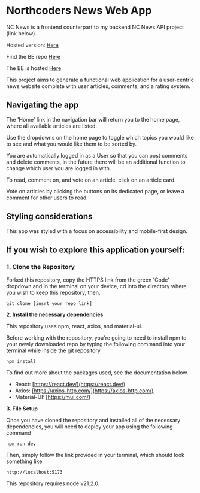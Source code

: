 
# Northcoders News Web App

NC News is a frontend counterpart to my backend NC News API project (link below).

Hosted version: [Here](https://wardsncnews.netlify.app/ )

Find the BE repo [Here](https://github.com/WSarkhan/nc-news)

The BE is hosted [Here](https://nc-news-6jgg.onrender.com/api)

This project aims to generate a functional web application for a user-centric news website complete with user articles, comments, and a rating system.

## Navigating the app

The 'Home' link in the navigation bar will return you to the home page, where all available articles are listed.

Use the dropdowns on the home page to toggle which topics you would like to see and what you would like them to be sorted by.

You are automatically logged in as a User so that you can post comments and delete comments, in the future there will be an additional function to change which user you are logged in with.

To read, comment on, and vote on an article, click on an article card.

Vote on articles by clicking the buttons on its dedicated page, or leave a comment for other users to read.

## Styling considerations

This app was styled with a focus on accessibility and mobile-first design.

## If you wish to explore this application yourself:

### 1. Clone the Repository

Forked this repository, copy the HTTPS link from the green 'Code' dropdown and in the terminal on your device, cd into the directory where you wish to keep this repository, then,

```git clone [insrt your repo link]```

**2. Install the necessary dependencies**

This repository uses npm, react, axios, and material-ui.

Before working with the repository, you're going to need to install npm to your newly downloaded repo by typing the following command into your terminal while inside the git repository

```npm install```

To find out more about the packages used, see the documentation below.

- React: [https://react.dev/](https://react.dev/)
- Axios: [https://axios-http.com/](https://axios-http.com/)
- Material-UI: [https://mui.com/)

**3. File Setup**

Once you have cloned the repository and installed all of the necessary dependencies, you will need to deploy your app using the following command

```npm run dev```

Then, simply follow the link provided in your terminal, which should look something like

```http://localhost:5173```

This repository requires node v21.2.0.



